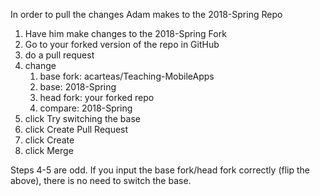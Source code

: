In order to pull the changes Adam makes to the 2018-Spring Repo

1. Have him make changes to the 2018-Spring Fork
2. Go to your forked version of the repo in GitHub
3. do a pull request
4. change
    1. base fork: acarteas/Teaching-MobileApps
    2. base: 2018-Spring
    3. head fork: your forked repo
    4. compare: 2018-Spring
5. click Try switching the base
6. click Create Pull Request
7. click Create
8. click Merge


Steps 4-5 are odd. If you input the base fork/head fork correctly (flip the above), there is no need to switch the base. 
